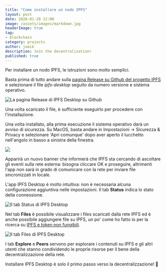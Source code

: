 ```yaml
---
title: "Come installare un nodo IPFS"
layout: post
date: 2020-01-20 12:00
image: /assets/images/markdown.jpg
headerImage: true
tag:
- blockchain
category: projects
author: jaack
description: Join the decentralization!
published: true
---
```


Per installare un nodo IPFS, le istruzioni sono molto semplici.

Basta prima di tutto andare sulla [pagina Release su Github del progetto IPFS](https://github.com/ipfs-shipyard/ipfs-desktop/releases) e selezionare il file *ipfs-desktop* seguito da numero versione e sistema operativo.

<img class="image" src="{{base}}/assets/images/projects/IPFS/ipfs-desktop-github.png" alt="La pagina Release di IPFS Desktop su Github">

Una volta scaricato il file, è sufficiente eseguirlo per procedere con l'installazione.

Una volta installato, alla prima esecuzione il sistema operativo darà un avviso di sicurezza. Su MacOS, basta andare in Impostazioni -> Sicurezza & Privacy e selezionare 'Apri comunque' dopo aver aperto il lucchetto nell'angolo in basso a sinistra della finestra.

<img class="image" src="{{base}}/assets/images/projects/IPFS/ipfs-desktop-allow.png">

Apparirà un nuovo banner che informerà che IPFS sta cercando di ascoltare gli eventi sulla rete esterna: bisogna cliccare OK e proseguire, altrimenti l'app non sarà in grado di comunicare con la rete per inviare file sincronizzati in locale.

L'app IPFS Desktop è molto intuitiva: non è necessaria alcuna configurazione aggiuntiva nelle impostazioni. Il tab **Status** indica lo stato della connessione.

<img class="image" src="{{base}}/assets/images/projects/IPFS/ipfs-desktop-status.png" alt="Il tab Status di IPFS Desktop">

Nel tab **Files** è possibile visualizzare i files scaricati dalla rete IPFS ed è anche possibile aggiungere file su IPFS, un po' come ho fatto io per la ricerca su [IPFS e token non fungibili]({{base}}/blockchain-201-ipfs-token-non-fungibili/).

<img class="image" src="{{base}}/assets/images/projects/IPFS/ipfs-desktop-files.png" alt="Il tab Files di IPFS Desktop">

I tab **Explore** e **Peers** servono per esplorare i contenuti su IPFS e gli altri utenti che stanno condividendo le proprie risorse per il bene della decentralizzazione della rete.

Installare IPFS Desktop è solo il primo passo verso la decentralizzazione! :rocket:
